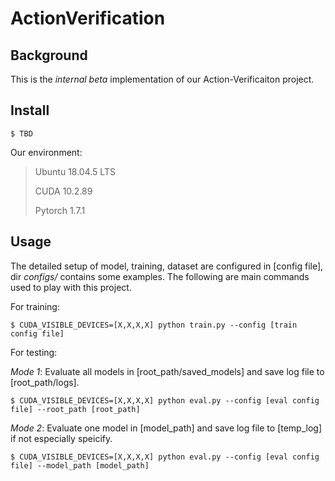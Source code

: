 # ActionVerification
 
## Background
This is the *internal beta* implementation of our Action-Verificaiton project.

## Install
`$ TBD`

Our environment:
> Ubuntu 18.04.5 LTS
>
> CUDA 10.2.89
>
> Pytorch 1.7.1

## Usage

The detailed setup of model, training, dataset are configured in [config file], dir *configs/* contains some examples. The following are main commands used to play with this project.

For training:

`$ CUDA_VISIBLE_DEVICES=[X,X,X,X] python train.py --config [train config file]`

For testing:

*Mode 1*: Evaluate all models in [root_path/saved_models] and save log file to [root_path/logs].

`$ CUDA_VISIBLE_DEVICES=[X,X,X,X] python eval.py --config [eval config file] --root_path [root_path]`

*Mode 2*: Evaluate one model in [model_path] and save log file to [temp_log] if not especially speicify.

`$ CUDA_VISIBLE_DEVICES=[X,X,X,X] python eval.py --config [eval config file] --model_path [model_path]`



